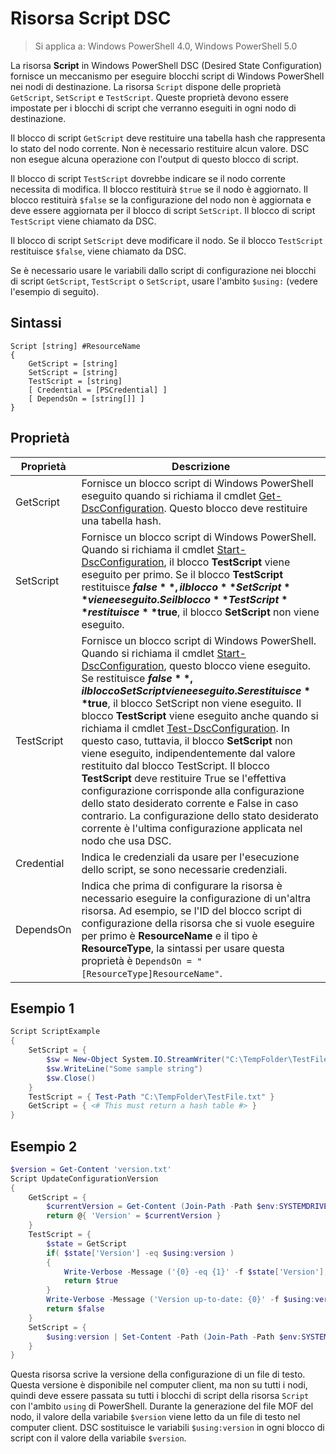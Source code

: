 # Risorsa Script DSC

 
> Si applica a: Windows PowerShell 4.0, Windows PowerShell 5.0

La risorsa **Script** in Windows PowerShell DSC (Desired State Configuration) fornisce un meccanismo per eseguire blocchi script di Windows PowerShell nei nodi di destinazione. La risorsa `Script` dispone delle proprietà `GetScript`, `SetScript` e `TestScript`. Queste proprietà devono essere impostate per i blocchi di script che verranno eseguiti in ogni nodo di destinazione. 

Il blocco di script `GetScript` deve restituire una tabella hash che rappresenta lo stato del nodo corrente. Non è necessario restituire alcun valore. DSC non esegue alcuna operazione con l'output di questo blocco di script.

Il blocco di script `TestScript` dovrebbe indicare se il nodo corrente necessita di modifica. Il blocco restituirà `$true` se il nodo è aggiornato. Il blocco restituirà `$false` se la configurazione del nodo non è aggiornata e deve essere aggiornata per il blocco di script `SetScript`. Il blocco di script `TestScript` viene chiamato da DSC.

Il blocco di script `SetScript` deve modificare il nodo. Se il blocco `TestScript` restituisce `$false`, viene chiamato da DSC.

Se è necessario usare le variabili dallo script di configurazione nei blocchi di script `GetScript`, `TestScript` o `SetScript`, usare l'ambito `$using:` (vedere l'esempio di seguito).


## Sintassi

```
Script [string] #ResourceName
{
    GetScript = [string]
    SetScript = [string]
    TestScript = [string]
    [ Credential = [PSCredential] ]
    [ DependsOn = [string[]] ]
}
```

## Proprietà

|  Proprietà  |  Descrizione   | 
|---|---| 
| GetScript| Fornisce un blocco script di Windows PowerShell eseguito quando si richiama il cmdlet [Get-DscConfiguration](https://technet.microsoft.com/en-us/library/dn407379.aspx). Questo blocco deve restituire una tabella hash.| 
| SetScript| Fornisce un blocco script di Windows PowerShell. Quando si richiama il cmdlet [Start-DscConfiguration](https://technet.microsoft.com/en-us/library/dn521623.aspx), il blocco **TestScript** viene eseguito per primo. Se il blocco **TestScript** restituisce **$false**, il blocco **SetScript** viene eseguito. Se il blocco **TestScript** restituisce **$true**, il blocco **SetScript** non viene eseguito.| 
| TestScript| Fornisce un blocco script di Windows PowerShell. Quando si richiama il cmdlet [Start-DscConfiguration](https://technet.microsoft.com/en-us/library/dn521623.aspx), questo blocco viene eseguito. Se restituisce **$false**, il blocco SetScript viene eseguito. Se restituisce **$true**, il blocco SetScript non viene eseguito. Il blocco **TestScript** viene eseguito anche quando si richiama il cmdlet [Test-DscConfiguration](https://technet.microsoft.com/en-us/library/dn407382.aspx). In questo caso, tuttavia, il blocco **SetScript** non viene eseguito, indipendentemente dal valore restituito dal blocco TestScript. Il blocco **TestScript** deve restituire True se l'effettiva configurazione corrisponde alla configurazione dello stato desiderato corrente e False in caso contrario. La configurazione dello stato desiderato corrente è l'ultima configurazione applicata nel nodo che usa DSC.| 
| Credential| Indica le credenziali da usare per l'esecuzione dello script, se sono necessarie credenziali.| 
| DependsOn| Indica che prima di configurare la risorsa è necessario eseguire la configurazione di un'altra risorsa. Ad esempio, se l'ID del blocco script di configurazione della risorsa che si vuole eseguire per primo è **ResourceName** e il tipo è **ResourceType**, la sintassi per usare questa proprietà è `DependsOn = "[ResourceType]ResourceName"`.

## Esempio 1
```powershell
Script ScriptExample
{
    SetScript = { 
        $sw = New-Object System.IO.StreamWriter("C:\TempFolder\TestFile.txt")
        $sw.WriteLine("Some sample string")
        $sw.Close()
    }
    TestScript = { Test-Path "C:\TempFolder\TestFile.txt" }
    GetScript = { <# This must return a hash table #> }          
}
```

## Esempio 2
```powershell
$version = Get-Content 'version.txt'
Script UpdateConfigurationVersion
{
    GetScript = { 
        $currentVersion = Get-Content (Join-Path -Path $env:SYSTEMDRIVE -ChildPath 'version.txt')
        return @{ 'Version' = $currentVersion }
    }          
    TestScript = { 
        $state = GetScript
        if( $state['Version'] -eq $using:version )
        {
            Write-Verbose -Message ('{0} -eq {1}' -f $state['Version'],$using:version)
            return $true
        }
        Write-Verbose -Message ('Version up-to-date: {0}' -f $using:version)
        return $false
    }
    SetScript = { 
        $using:version | Set-Content -Path (Join-Path -Path $env:SYSTEMDRIVE -ChildPath 'version.txt')
    }
}
```

Questa risorsa scrive la versione della configurazione di un file di testo. Questa versione è disponibile nel computer client, ma non su tutti i nodi, quindi deve essere passata su tutti i blocchi di script della risorsa `Script` con l'ambito `using` di PowerShell. Durante la generazione del file MOF del nodo, il valore della variabile `$version` viene letto da un file di testo nel computer client. DSC sostituisce le variabili `$using:version` in ogni blocco di script con il valore della variabile `$version`.



<!--HONumber=Apr16_HO2-->


